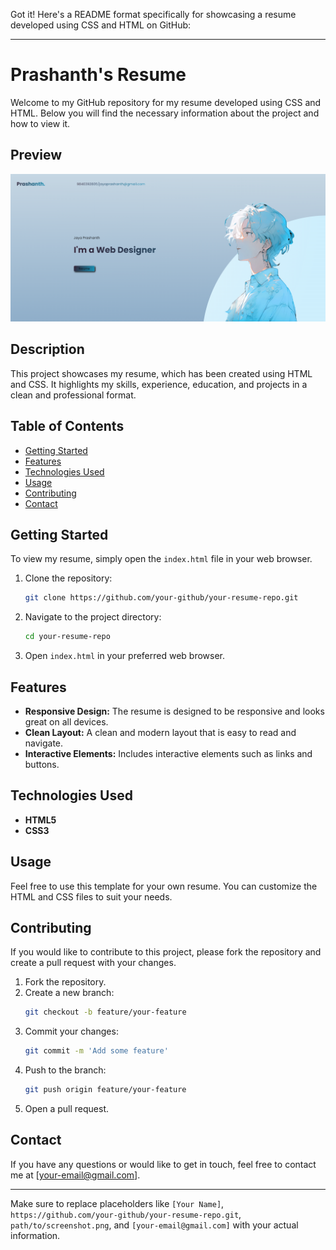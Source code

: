 Got it! Here's a README format specifically for showcasing a resume developed using CSS and HTML on GitHub:

---

# Prashanth's Resume

Welcome to my GitHub repository for my resume developed using CSS and HTML. Below you will find the necessary information about the project and how to view it.

## Preview

![Alt text](Ex1/Output/Output1.png)


## Description

This project showcases my resume, which has been created using HTML and CSS. It highlights my skills, experience, education, and projects in a clean and professional format.

## Table of Contents

- [Getting Started](#getting-started)
- [Features](#features)
- [Technologies Used](#technologies-used)
- [Usage](#usage)
- [Contributing](#contributing)
- [Contact](#contact)

## Getting Started

To view my resume, simply open the `index.html` file in your web browser.

1. Clone the repository:
   ```bash
   git clone https://github.com/your-github/your-resume-repo.git
   ```
2. Navigate to the project directory:
   ```bash
   cd your-resume-repo
   ```
3. Open `index.html` in your preferred web browser.

## Features

- **Responsive Design:** The resume is designed to be responsive and looks great on all devices.
- **Clean Layout:** A clean and modern layout that is easy to read and navigate.
- **Interactive Elements:** Includes interactive elements such as links and buttons.

## Technologies Used

- **HTML5**
- **CSS3**

## Usage

Feel free to use this template for your own resume. You can customize the HTML and CSS files to suit your needs.

## Contributing

If you would like to contribute to this project, please fork the repository and create a pull request with your changes.

1. Fork the repository.
2. Create a new branch:
   ```bash
   git checkout -b feature/your-feature
   ```
3. Commit your changes:
   ```bash
   git commit -m 'Add some feature'
   ```
4. Push to the branch:
   ```bash
   git push origin feature/your-feature
   ```
5. Open a pull request.

## Contact

If you have any questions or would like to get in touch, feel free to contact me at [your-email@gmail.com].

---

Make sure to replace placeholders like `[Your Name]`, `https://github.com/your-github/your-resume-repo.git`, `path/to/screenshot.png`, and `[your-email@gmail.com]` with your actual information.

